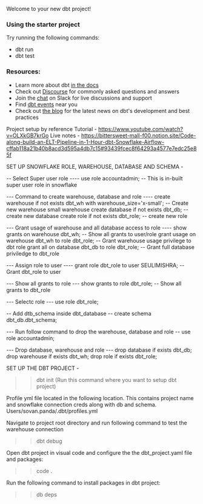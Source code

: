Welcome to your new dbt project!

### Using the starter project

Try running the following commands:
- dbt run
- dbt test


### Resources:
- Learn more about dbt [in the docs](https://docs.getdbt.com/docs/introduction)
- Check out [Discourse](https://discourse.getdbt.com/) for commonly asked questions and answers
- Join the [chat](https://community.getdbt.com/) on Slack for live discussions and support
- Find [dbt events](https://events.getdbt.com) near you
- Check out [the blog](https://blog.getdbt.com/) for the latest news on dbt's development and best practices


Project setup by reference Tutorial - https://www.youtube.com/watch?v=OLXkGB7krGo
Live notes - https://bittersweet-mall-f00.notion.site/Code-along-build-an-ELT-Pipeline-in-1-Hour-dbt-Snowflake-Airflow-cffab118a21b40b8acd3d595a4db7c15#93439fcec8f64293a4577e7edc25e85f



SET UP SNOWFLAKE ROLE, WAREHOUSE, DATABASE AND SCHEMA - 

-- Select Super user role ----
use role accountadmin; -- This is in-built super user role in snowflake

--- Command to create warehouse, database and role ----
create warehouse if not exists dbt_wh with warehouse_size='x-small'; -- Create new warehouse small warehouse
create database if not exists  dbt_db; -- create new database
create role if not exists  dbt_role; -- create new role

---  Grant usage of warehouse and all database access to role ----
show grants on warehouse dbt_wh; -- Show all grants to user/role
grant usage on warehouse dbt_wh to role dbt_role; -- Grant warehouse usage privilege to dbt role
grant all on database dbt_db to role dbt_role; -- Grant full database priviledge to dbt_role

--- Assign role to user  ----
grant role dbt_role to user SEULIMISHRA; -- Grant dbt_role to user

--- Show all grants to role ---
show grants to role dbt_role; -- Show all grants to dbt_role

--- Selectc role ---
use role dbt_role;

-- Add dtb_schema inside dbt_database --
create schema dbt_db.dbt_schema;

--- Run follow command to drop the warehouse, database and role --
use role accountadmin;

--- Drop database, warehouse and role ---
drop database if exists dbt_db;
drop warehouse if exists dbt_wh;
drop role if exists dbt_role;



SET UP THE DBT PROJECT -

>> dbt init   (Run this command where you want to setup dbt project)

Profile yml file located in the following location. This contains  project name and snowflake connection creds along with db and schema.
Users/sovan.panda/.dbt/profiles.yml

Navigate to project root directory  and run following command to test the warehouse connection
>> dbt debug

Open dbt project in visual code and configure the the dbt_project.yaml file and packages:
>> code .

Run the following command to install packages in dbt project:
>> db deps
